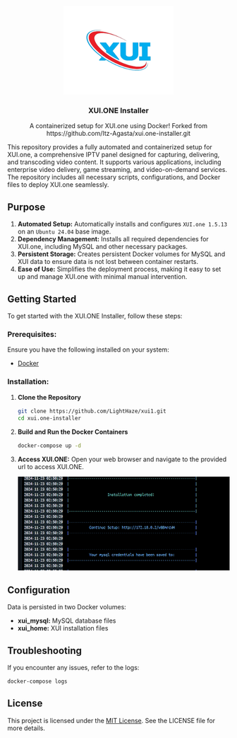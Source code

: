 <!-- PROJECT LOGO -->
<br />
<p align="center">
  <a href="https://github.com/LightHaze/xui1">
    <img src="./assets//logo.png" alt="Logo" width="250" height="200">
  </a>

  <h3 align="center">XUI.ONE Installer</h3>

  <p align="center">
    A containerized setup for XUI.one using Docker!
    Forked from https://github.com/Itz-Agasta/xui.one-installer.git
  </p>
</p>

<!-- Description -->

This repository provides a fully automated and containerized setup for XUI.one, a comprehensive IPTV panel designed for capturing, delivering, and transcoding video content. It supports various applications, including enterprise video delivery, game streaming, and video-on-demand services. The repository includes all necessary scripts, configurations, and Docker files to deploy XUI.one seamlessly.

## Purpose

1. **Automated Setup:** Automatically installs and configures `XUI.one 1.5.13` on an `Ubuntu 24.04` base image.
2. **Dependency Management:** Installs all required dependencies for XUI.one, including MySQL and other necessary packages.
3. **Persistent Storage:** Creates persistent Docker volumes for MySQL and XUI data to ensure data is not lost between container restarts.
4. **Ease of Use:** Simplifies the deployment process, making it easy to set up and manage XUI.one with minimal manual intervention.


## Getting Started

To get started with the XUI.ONE Installer, follow these steps:

### Prerequisites:

Ensure you have the following installed on your system:

- [Docker](https://docs.docker.com/desktop/setup/install/windows-install/)

### Installation:

1. **Clone the Repository**

   ```bash
   git clone https://github.com/LightHaze/xui1.git
   cd xui.one-installer
   ```

2. **Build and Run the Docker Containers**

   ```bash
   docker-compose up -d
   ```

3. **Access XUI.ONE:** Open your web browser and navigate to the provided url to access XUI.ONE.

   ![setup](assets/setup_link.png)


## Configuration

Data is persisted in two Docker volumes:

- **xui_mysql:** MySQL database files
- **xui_home:** XUI installation files

## Troubleshooting

If you encounter any issues, refer to the logs:

```bash
docker-compose logs
```

## License

This project is licensed under the [MIT License](https://github.com/LightHaze/xui1/blob/main/License). See the LICENSE file for more details.

